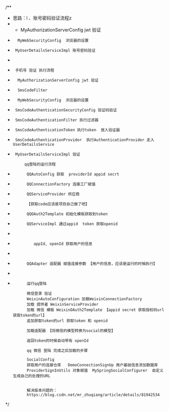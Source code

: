 /**
 * 思路：l 、账号密码验证流程z
 *  *   MyAuthorizationServerConfig jwt 验证
 *       MyWebSecurityConfig  浏览器的设置
 *      MyUserDetailsServiceImpl 账号密码验证
 *      
 *      手机号 验证 执行流程
 *       MyAuthorizationServerConfig jwt 验证
 *       SmsCodeFilter
 *       MyWebSecurityConfig  浏览器的设置
 *      SmsCodeAuthenticationSecurityConfig 验证码验证
 *      SmsCodeAuthenticationFilter 执行过滤器
 *      SmsCodeAuthenticationToken 执行token  放入验证器
 *      SmsCodeAuthenticationProvider  执行AuthenticationProvider 走入 UserDetailsService
 *      MyUserDetailsServiceImpl 验证   
 
            qq登陆的运行流程
            
*           QQAutoConfig 获取  providerId appid secrt
*           QQConnectionFactory 连接工厂赋值
*           QQServiceProvider 供应商
*           【获取code应该是项目自己做了吧】
*           QQOAuth2Template 初始化模板获取到token
*           QQServiceImpl 通过appid  token 获取openid
*
*              appId, openId 获取用户的信息
*
*           QQAdapter 适配器 赋值连接参数 【用户的信息，应该是运行的时候执行】
*
*           运行qq登陆

            微信登录 验证 
            WeixinAutoConfiguration 加载WeixinConnectionFactory
            加载 提供者 WeixinServiceProvider 
            加载 微信 模板 WeixinOAuth2Template 【appid secret 获取授权码url 获取token的url】
            追加获取token的url 获取token 和 openid
            
            加载适配器 【将微信的模型转换为social的模型】
            
            返回token的时候自动带有 openId
            
            qq 微信 登陆 完成之后加载的步骤
            
            SocialConfig
            获取用户的连接仓库   DemoConnectionSignUp 用户基础信息添加数据库
            ProviderSignInUtils 对象赋值  MySpringSocialConfigurer  自定义生成自己的处理的URL
            
            
            解决版本问题的：
            https://blog.csdn.net/mr_zhuqiang/article/details/81942534
 */